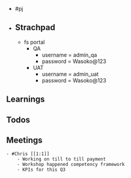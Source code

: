 - #pj
- ## Strachpad
	- fs portal
		- QA
			- username = admin_qa
			- password = Wasoko@123
		- UAT
			- username = admin_uat
			- password = Wasoko@123
## Learnings
## Todos
## Meetings
	- #Chris [[1:1]]
		- Working on till to till payment
		- Workshop happened competency framework
		- KPIs for this Q3